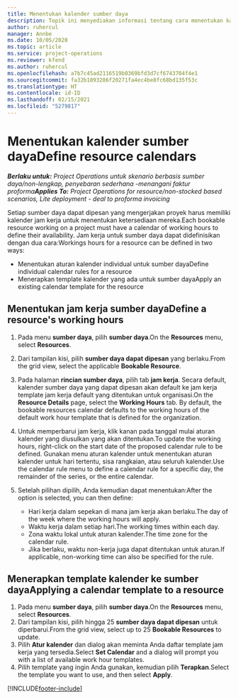 ```yaml
---
title: Menentukan kalender sumber daya
description: Topik ini menyediakan informasi tentang cara menentukan kalender jam kerja untuk sumber daya dalam Project Operations.
author: ruhercul
manager: Annbe
ms.date: 10/05/2020
ms.topic: article
ms.service: project-operations
ms.reviewer: kfend
ms.author: ruhercul
ms.openlocfilehash: a7b7c45ad2116519b0369bfd3d7cf6743704f4e1
ms.sourcegitcommit: fa32b1893286f20271fa4ec4be8fc68bd135f53c
ms.translationtype: HT
ms.contentlocale: id-ID
ms.lasthandoff: 02/15/2021
ms.locfileid: "5279817"
---
```

# <a name="define-resource-calendars"></a><span data-ttu-id="4f9a0-103">Menentukan kalender sumber daya</span><span class="sxs-lookup"><span data-stu-id="4f9a0-103">Define resource calendars</span></span>

<span data-ttu-id="4f9a0-104">_**Berlaku untuk:** Project Operations untuk skenario berbasis sumber daya/non-lengkap, penyebaran sederhana -menangani faktur proforma_</span><span class="sxs-lookup"><span data-stu-id="4f9a0-104">_**Applies To:** Project Operations for resource/non-stocked based scenarios, Lite deployment - deal to proforma invoicing_</span></span>

<span data-ttu-id="4f9a0-105">Setiap sumber daya dapat dipesan yang mengerjakan proyek harus memiliki kalender jam kerja untuk menentukan ketersediaan mereka.</span><span class="sxs-lookup"><span data-stu-id="4f9a0-105">Each bookable resource working on a project must have a calendar of working hours to define their availability.</span></span> <span data-ttu-id="4f9a0-106">Jam kerja untuk sumber daya dapat didefinisikan dengan dua cara:</span><span class="sxs-lookup"><span data-stu-id="4f9a0-106">Workings hours for a resource can be defined in two ways:</span></span> 

   - <span data-ttu-id="4f9a0-107">Menentukan aturan kalender individual untuk sumber daya</span><span class="sxs-lookup"><span data-stu-id="4f9a0-107">Define individual calendar rules for a resource</span></span>
   - <span data-ttu-id="4f9a0-108">Menerapkan template kalender yang ada untuk sumber daya</span><span class="sxs-lookup"><span data-stu-id="4f9a0-108">Apply an existing calendar template for the resource</span></span>

## <a name="define-a-resources-working-hours"></a><span data-ttu-id="4f9a0-109">Menentukan jam kerja sumber daya</span><span class="sxs-lookup"><span data-stu-id="4f9a0-109">Define a resource's working hours</span></span>

1. <span data-ttu-id="4f9a0-110">Pada menu **sumber daya**, pilih **sumber daya**.</span><span class="sxs-lookup"><span data-stu-id="4f9a0-110">On the **Resources** menu, select **Resources**.</span></span>
2. <span data-ttu-id="4f9a0-111">Dari tampilan kisi, pilih **sumber daya dapat dipesan** yang berlaku.</span><span class="sxs-lookup"><span data-stu-id="4f9a0-111">From the grid view, select the applicable **Bookable Resource**.</span></span>
3. <span data-ttu-id="4f9a0-112">Pada halaman **rincian sumber daya**, pilih tab **jam kerja**. Secara default, kalender sumber daya yang dapat dipesan akan default ke jam kerja template jam kerja default yang ditentukan untuk organisasi.</span><span class="sxs-lookup"><span data-stu-id="4f9a0-112">On the **Resource Details** page, select the **Working Hours** tab. By default, the bookable resources calendar defaults to the working hours of the default work hour template that is defined for the organization.</span></span>
4. <span data-ttu-id="4f9a0-113">Untuk memperbarui jam kerja, klik kanan pada tanggal mulai aturan kalender yang diusulkan yang akan ditentukan.</span><span class="sxs-lookup"><span data-stu-id="4f9a0-113">To update the working hours, right-click on the start date of the proposed calendar rule to be defined.</span></span> <span data-ttu-id="4f9a0-114">Gunakan menu aturan kalender untuk menentukan aturan kalender untuk hari tertentu, sisa rangkaian, atau seluruh kalender.</span><span class="sxs-lookup"><span data-stu-id="4f9a0-114">Use the calendar rule menu to define a calendar rule for a specific day, the remainder of the series, or the entire calendar.</span></span>
5. <span data-ttu-id="4f9a0-115">Setelah pilihan dipilih, Anda kemudian dapat menentukan:</span><span class="sxs-lookup"><span data-stu-id="4f9a0-115">After the option is selected, you can then define:</span></span>

    - <span data-ttu-id="4f9a0-116">Hari kerja dalam sepekan di mana jam kerja akan berlaku.</span><span class="sxs-lookup"><span data-stu-id="4f9a0-116">The day of the week where the working hours will apply.</span></span>
    - <span data-ttu-id="4f9a0-117">Waktu kerja dalam setiap hari.</span><span class="sxs-lookup"><span data-stu-id="4f9a0-117">The working times within each day.</span></span>
    - <span data-ttu-id="4f9a0-118">Zona waktu lokal untuk aturan kalender.</span><span class="sxs-lookup"><span data-stu-id="4f9a0-118">The time zone for the calendar rule.</span></span>
    - <span data-ttu-id="4f9a0-119">Jika berlaku, waktu non-kerja juga dapat ditentukan untuk aturan.</span><span class="sxs-lookup"><span data-stu-id="4f9a0-119">If applicable, non-working time can also be specified for the rule.</span></span>

## <a name="applying-a-calendar-template-to-a-resource"></a><span data-ttu-id="4f9a0-120">Menerapkan template kalender ke sumber daya</span><span class="sxs-lookup"><span data-stu-id="4f9a0-120">Applying a calendar template to a resource</span></span>

1. <span data-ttu-id="4f9a0-121">Pada menu **sumber daya**, pilih **sumber daya**.</span><span class="sxs-lookup"><span data-stu-id="4f9a0-121">On the **Resources** menu, select **Resources**.</span></span>
2. <span data-ttu-id="4f9a0-122">Dari tampilan kisi, pilih hingga 25 **sumber daya dapat dipesan** untuk diperbarui.</span><span class="sxs-lookup"><span data-stu-id="4f9a0-122">From the grid view, select up to 25 **Bookable Resources** to update.</span></span>
3. <span data-ttu-id="4f9a0-123">Pilih **Atur kalender** dan dialog akan meminta Anda daftar template jam kerja yang tersedia.</span><span class="sxs-lookup"><span data-stu-id="4f9a0-123">Select **Set Calendar** and a dialog will prompt you with a list of available work hour templates.</span></span>
4. <span data-ttu-id="4f9a0-124">Pilih template yang ingin Anda gunakan, kemudian pilih **Terapkan**.</span><span class="sxs-lookup"><span data-stu-id="4f9a0-124">Select the template you want to use, and then select **Apply**.</span></span>


[!INCLUDE[footer-include](../includes/footer-banner.md)]